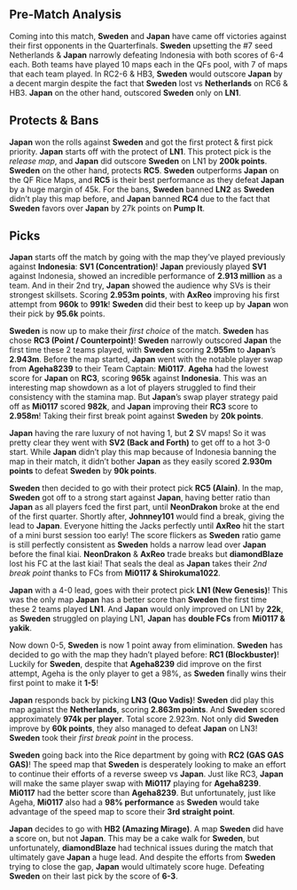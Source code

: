 ## Pre-Match Analysis

Coming into this match, **Sweden** and **Japan** have came off victories against their first opponents in the Quarterfinals. **Sweden** upsetting the #7 seed Netherlands & **Japan** narrowly defeating Indonesia with both scores of 6-4 each. Both teams have played 10 maps each in the QFs pool, with 7 of maps that each team played. In RC2-6 & HB3, **Sweden** would outscore **Japan** by a decent margin despite the fact that **Sweden** lost vs **Netherlands** on RC6 & HB3. **Japan** on the other hand, outscored **Sweden** only on **LN1**.

## Protects & Bans

**Japan** won the rolls against **Sweden** and got the first protect & first pick priority. **Japan** starts off with the protect of **LN1**. This protect pick is the *release map*, and **Japan** did outscore **Sweden** on LN1 by **200k points**. **Sweden** on the other hand, protects **RC5**. **Sweden** outperforms **Japan** on the QF Rice Maps, and **RC5** is their best performance as they defeat **Japan** by a huge margin of 45k. For the bans, **Sweden** banned **LN2** as **Sweden** didn’t play this map before, and **Japan** banned **RC4** due to the fact that **Sweden** favors over **Japan** by 27k points on **Pump It**.

## Picks

**Japan** starts off the match by going with the map they’ve played previously against **Indonesia**: **SV1 (Concentration)**! **Japan** previously played **SV1** against Indonesia, showed an incredible performance of **2.913 million** as a team. And in their 2nd try, **Japan** showed the audience why SVs is their strongest skillsets. Scoring **2.953m points**, with **AxReo** improving his first attempt from **960k** to **991k**! **Sweden** did their best to keep up by **Japan** won their pick by **95.6k** points.

**Sweden** is now up to make their *first choice* of the match. **Sweden** has chose **RC3 (Point / Counterpoint)**! **Sweden** narrowly outscored **Japan** the first time these 2 teams played, with **Sweden** scoring **2.955m** to **Japan**’s **2.943m**. Before the map started, **Japan** went with the notable player swap from **Ageha8239** to their Team Captain: **Mi0117**. **Ageha** had the lowest score for **Japan** on **RC3**, scoring **965k** against **Indonesia**. This was an interesting map showdown as a lot of players struggled to find their consistency with the stamina map. But **Japan**’s swap player strategy paid off as **Mi0117** scored **982k**, and **Japan** improving their **RC3** score to **2.958m**! Taking their first break point against **Sweden** by **20k points**.

**Japan** having the rare luxury of not having 1, but **2** SV maps! So it was pretty clear they went with **SV2 (Back and Forth)** to get off to a hot 3-0 start. While **Japan** didn’t play this map because of Indonesia banning the map in their match, it didn’t bother **Japan** as they easily scored **2.930m points** to defeat **Sweden** by **90k points**.

**Sweden** then decided to go with their protect pick **RC5 (Alain)**. In the map, **Sweden** got off to a strong start against **Japan**, having better ratio than **Japan** as all players fced the first part, until **NeonDrakon** broke at the end of the first quarter. Shortly after, **Johnney101** would find a break, giving the lead to **Japan**. Everyone hitting the Jacks perfectly until **AxReo** hit the start of a mini burst session too early! The score flickers as **Sweden** ratio game is still perfectly consistent as **Sweden** holds a narrow lead over **Japan** before the final kiai. **NeonDrakon** & **AxReo** trade breaks but **diamondBlaze** lost his FC at the last kiai! That seals the deal as **Japan** takes their *2nd break point* thanks to FCs from **Mi0117 & Shirokuma1022**.

**Japan** with a 4-0 lead, goes with their protect pick **LN1 (New Genesis)**! This was the only map **Japan** has a better score than **Sweden** the first time these 2 teams played **LN1**. And **Japan** would only improved on LN1 by **22k**, as **Sweden** struggled on playing LN1, **Japan** has **double FCs** from **Mi0117 & yakik**.

Now down 0-5, **Sweden** is now 1 point away from elimination. **Sweden** has decided to go with the map they hadn’t played before: **RC1 (Blockbuster)**! Luckily for **Sweden**, despite that **Ageha8239** did improve on the first attempt, Ageha is the only player to get a 98%, as **Sweden** finally wins their first point to make it **1-5**!

**Japan** responds back by picking **LN3 (Quo Vadis)**! **Sweden** did play this map against the **Netherlands**, scoring **2.863m points**. And **Sweden** scored approximately **974k per player**. Total score 2.923m. Not only did **Sweden** improve by **60k points**, they also managed to defeat **Japan** on LN3! **Sweden** took their *first break point* in the process.

**Sweden** going back into the Rice department by going with **RC2 (GAS GAS GAS)**! The speed map that **Sweden** is desperately looking to make an effort to continue their efforts of a reverse sweep vs **Japan**. Just like RC3, **Japan** will make the same player swap with **Mi0117** playing for **Ageha8239**. **Mi0117** had the better score than **Ageha8239**. But unfortunately, just like Ageha, **Mi0117** also had a **98% performance** as **Sweden** would take advantage of the speed map to score their **3rd straight point**.

**Japan** decides to go with **HB2 (Amazing Mirage)**. A map **Sweden** did have a score on, but not **Japan**. This may be a cake walk for **Sweden**, but unfortunately, **diamondBlaze** had technical issues during the match that ultimately gave **Japan** a huge lead. And despite the efforts from **Sweden** trying to close the gap, **Japan** would ultimately score huge. Defeating **Sweden** on their last pick by the score of **6-3**.
